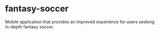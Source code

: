 # fantasy-soccer
Mobile application that provides an improved experience for users seeking in-depth fantasy soccer.
